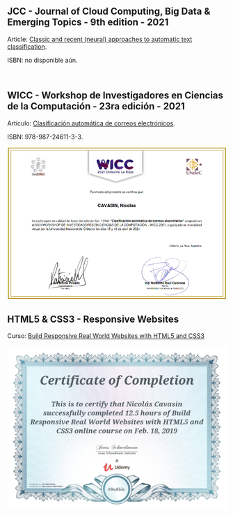 ## JCC - Journal of Cloud Computing, Big Data & Emerging Topics - 9th edition - 2021

Article: [Classic and recent (neural) approaches to automatic text classification](https://raw.githubusercontent.com/ncavasin/certificados/main/2021_jcc/JCC_UNLP_2021__Eng.pdf).

ISBN: no disponible aún.

![]()


## WICC - Workshop de Investigadores en Ciencias de la Computación - 23ra edición - 2021

Artículo: [Clasificación automática de correos electrónicos](http://sedici.unlp.edu.ar/handle/10915/120066).

ISBN: 978-987-24611-3-3.

![wicc_2021](https://raw.githubusercontent.com/ncavasin/certificados/main/2021_wicc/13544_-_CAVASIN_Nicolas_WICC_2021.png)


## HTML5 & CSS3 - Responsive Websites

Curso: [Build Responsive Real World Websites with HTML5 and CSS3 ](https://www.udemy.com/course/design-and-develop-a-killer-website-with-html5-and-css3/?utm_source=adwords&utm_medium=udemyads&utm_campaign=WebDevelopment_v.PROF_la.EN_cc.ROW_ti.8322&utm_content=deal4584&utm_term=_._ag_80385735315_._ad_437497334061_._kw__._de_c_._dm__._pl__._ti_dsa-774930035449_._li_1000041_._pd__._&matchtype=b&gclid=Cj0KCQjw8rT8BRCbARIsALWiOvR2puhpZE0nO34_CgWafpBPhkUtLizpItFciwdeTWRk9B-Myn1XfoMaAg0nEALw_wcB)

![](https://raw.githubusercontent.com/ncavasin/certificados/main/udemy/HTML_CSS3_responsive.jpg)
